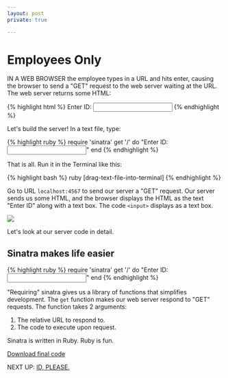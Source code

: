 ```yaml
---
layout: post
private: true

---
```


# Employees Only

IN A WEB BROWSER the employee types in a URL and hits enter, causing the browser to send a "GET" request to the web server waiting at the URL. The web server returns some HTML:

{% highlight html %}
Enter ID: <input>
{% endhighlight %}

Let's build the server! In a text file, type:

{% highlight ruby %}
require 'sinatra'
get '/' do
  "Enter ID: <input>"
end
{% endhighlight %}

That is all. Run it in the Terminal like this:

{% highlight bash %}
ruby [drag-text-file-into-terminal]
{% endhighlight %}

Go to URL `localhost:4567` to send our server a "GET" request. Our server sends us some HTML, and the browser displays the HTML as the text "Enter ID" along with a text box. The code `<input>` displays as a text box.

![](http://edo.pspegg.co/golf/golf-1-browser.png)

Let's look at our server code in detail.

## Sinatra makes life easier

{% highlight ruby %}
require 'sinatra'
get '/' do
  "Enter ID: <input>"
end
{% endhighlight %}

"Requiring" sinatra gives us a library of functions that simplifies development. The `get` function makes our web server respond to "GET" requests. The function takes 2 arguments:

1. The relative URL to respond to.
2. The code to execute upon request.

Sinatra is written in Ruby. Ruby is fun.

[Download final code](http://edo.pspegg.co/golf/golf-1st.zip)

NEXT UP: [ID, PLEASE.](/golf-2)


